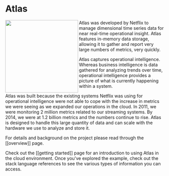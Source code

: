 
# Atlas

<img src="https://github.com/Netflix/atlas/wiki/images/atlas_logo.png" width="230" height="230" align="left"></img>

Atlas was developed by Netflix to manage dimensional time series data for near real-time
operational insight. Atlas features in-memory data storage, allowing it to gather and report
very large numbers of metrics, very quickly.

Atlas captures operational intelligence. Whereas business intelligence is data gathered for
analyzing trends over time, operational intelligence provides a picture of what is currently
happening within a system.

Atlas was built because the existing systems Netflix was using for operational intelligence were
not able to cope with the increase in metrics we were seeing as we expanded our operations in the
cloud. In 2011, we were monitoring 2 million metrics related to our streaming systems. By 2014, we
were at 1.2 billion metrics and the numbers continue to rise. Atlas is designed to handle this
large quantity of data and can scale with the hardware we use to analyze and store it.

For details and background on the project please read through the [[overview]] page.

Check out the [[getting started]] page for an introduction to using Atlas in the cloud
environment. Once you've explored the example, check out the stack language references to see
the various types of information you can access.

